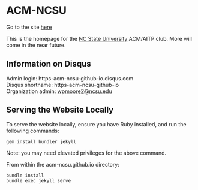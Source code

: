 # ACM-NCSU
Go to the site [here](https://ACM-NCSU.github.io)

This is the homepage for the [NC State University](https://www.ncsu.edu/) ACM/AITP club.
More will come in the near future.

## Information on Disqus
Admin login: https-acm-ncsu-github-io.disqus.com  
Disqus shortname: https-acm-ncsu-github-io  
Organization admin: wpmoore2@ncsu.edu

## Serving the Website Locally
To serve the website locally, ensure you have Ruby installed, 
and run the following commands:
```
gem install bundler jekyll
```
Note: you may need elevated privileges for the above command.

From within the acm-ncsu.github.io directory:
```
bundle install
bundle exec jekyll serve
```